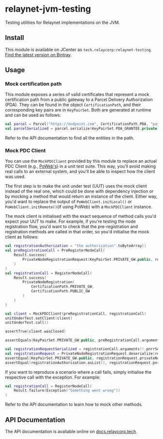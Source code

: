 # relaynet-jvm-testing

Testing utilities for Relaynet implementations on the JVM.

## Install

This module is available on JCenter as `tech.relaycorp:relaynet-testing`. [Find the latest version on Bintray](https://bintray.com/relaycorp/maven/tech.relaycorp.relaynet.testing).

## Usage

### Mock certification path

This module exposes a series of valid certificates that represent a mock certification path from a public gateway to a Parcel Delivery Authorization (PDA). They can be found in the object `CertificationPath`, and their corresponding key pairs are in `KeyPairSet`. Both are generated at runtime and can be used as follows:

```kotlin
val parcel = Parcel("https://endpoint.com", CertificationPath.PDA, "payload".toByteArray())
val parcelSerialized = parcel.serialize(KeyPairSet.PDA_GRANTEE.private)
```

Refer to the API documentation to find all the entities in the path.

### Mock PDC Client

You can use the `MockPDCClient` provided by this module to replace an actual PDC Client (e.g., [PoWeb's](https://github.com/relaycorp/relaynet-poweb-jvm)) in a unit test suite. This way, you'll avoid making real calls to an external system, and you'll be able to inspect how the client was used.

The first step is to make the unit under test (UUT) uses the mock client instead of the real one,
which could be done with dependency injection or by mocking a method that would return an instance
of the client. Either way, you'd want to replace the output of `PoWebClient.initLocal()`
or `PoWebClient.initRemote()`(if using PoWeb) with a `MockPDCClient` instance.

The mock client is initialised with the exact sequence of method calls you'd expect your UUT to
make. For example, if you're testing the node registration flow, you'd want to check that the
pre-registration and registration methods are called in that order, so you'd initialise the mock
client as follows:

```kotlin
val registrationAuthorization = "the authorization".toByteArray()
val preRegistrationCall = PreRegisterNodeCall(
    Result.success(
        PrivateNodeRegistrationRequest(KeyPairSet.PRIVATE_GW.public, registrationAuthorization)
    )
)
val registrationCall = RegisterNodeCall(
    Result.success(
        PrivateNodeRegistration(
            CertificationPath.PRIVATE_GW,
            CertificationPath.PUBLIC_GW
        )
    )
)

val client = MockPDCClient(preRegistrationCall, registrationCall)
unitUnderTest.setClient(client)
unitUnderTest.call()

assertTrue(client.wasClosed)

assertEquals(KeyPairSet.PRIVATE_GW.public, preRegistrationCall.arguments.nodePublicKey)

val registrationRequestSerialized = registrationCall.arguments!!.pnrrSerialized
val registrationRequest = PrivateNodeRegistrationRequest.deserialize(registrationRequestSerialized)
assertEqual(KeyPairSet.PRIVATE_GW.public, registrationRequest.privateNodePublicKey)
assertEqual(registrationAuthorization.asList(), registrationRequest.pnraSerialized.asList())
```

If you want to reproduce a scenario where a call fails, simply initialise the respective call with the exception. For example:

```kotlin
val registrationCall = RegisterNodeCall(
    Result.failure(Exception("Something went wrong"))
)
```

Refer to the API documentation to learn how to mock other methods.

## API Documentation

The API documentation is available online
on [docs.relaycorp.tech](https://docs.relaycorp.tech/relaynet-jvm-testing/).
